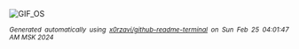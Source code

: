 <div align="justify">
<picture>
    <source media="(prefers-color-scheme: dark)" srcset="https://i.ibb.co/x14WvNZ/output-gif.gif">
    <source media="(prefers-color-scheme: light)" srcset="https://i.ibb.co/x14WvNZ/output-gif.gif">
    <img alt="GIF_OS" src="https://i.ibb.co/x14WvNZ/output-gif.gif">
</picture>

<sub><i>Generated automatically using [x0rzavi/github-readme-terminal](https://github.com/x0rzavi/github-readme-terminal) on Sun Feb 25 04:01:47 AM MSK 2024</i></sub>

</div>

<!-- Image deletion URL: https://ibb.co/WkTZ9LC/94e297daf07b64ac511f5d498e433709 -->